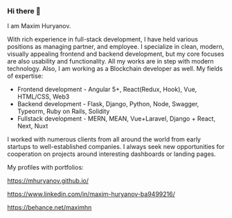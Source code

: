 ### Hi there 👋

I am Maxim Huryanov.

With rich experience in full-stack development, I have held various positions as managing partner, and employee. I specialize in clean, modern, visually appealing frontend and backend development, but my core focuses are also usability and functionality. All my works are in step with modern technology. Also, I am working as a Blockchain developer as well. My fields of expertise:

* Frontend development - Angular 5+, React(Redux, Hook), Vue, HTML/CSS, Web3
* Backend development - Flask, Django, Python, Node, Swagger, Typeorm, Ruby on Rails, Solidity
* Fullstack development - MERN, MEAN, Vue+Laravel, Django + React, Next, Nuxt

I worked with numerous clients from all around the world from early startups to well-established companies. I always seek new opportunities for cooperation on projects around interesting dashboards or landing pages.

My profiles with portfolios: 

https://mhuryanov.github.io/

https://www.linkedin.com/in/maxim-huryanov-ba9499216/

https://behance.net/maximhn
